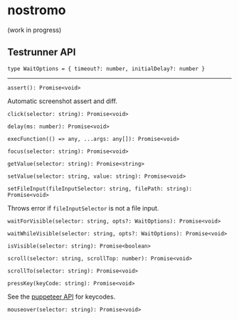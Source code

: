 # nostromo

(work in progress)

## Testrunner API

`type WaitOptions = { timeout?: number, initialDelay?: number }`

------

`assert(): Promise<void>`

Automatic screenshot assert and diff.

`click(selector: string): Promise<void>`

`delay(ms: number): Promise<void>`

`execFunction(() => any, ...args: any[]): Promise<void>`

`focus(selector: string): Promise<void>`

`getValue(selector: string): Promise<string>`

`setValue(selector: string, value: string): Promise<void>`

`setFileInput(fileInputSelector: string, filePath: string): Promise<void>`

Throws error if `fileInputSelector` is not a file input.

`waitForVisible(selector: string, opts?: WaitOptions): Promise<void>`

`waitWhileVisible(selector: string, opts?: WaitOptions): Promise<void>`

`isVisible(selector: string): Promise<boolean>`

`scroll(selector: string, scrollTop: number): Promise<void>`

`scrollTo(selector: string): Promise<void>`

`pressKey(keyCode: string): Promise<void>`

See the [puppeteer API](https://github.com/puppeteer/puppeteer/blob/main/src/common/USKeyboardLayout.ts) for keycodes.

`mouseover(selector: string): Promise<void>`
